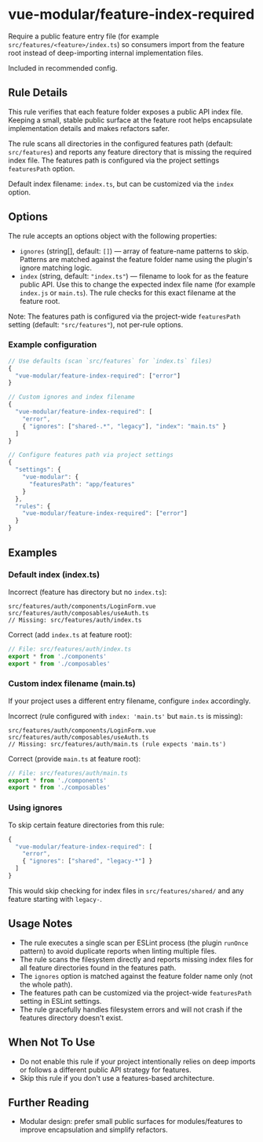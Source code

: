 # vue-modular/feature-index-required

Require a public feature entry file (for example `src/features/<feature>/index.ts`) so consumers import from the feature root instead of deep-importing internal implementation files.

Included in recommended config.

## Rule Details

This rule verifies that each feature folder exposes a public API index file. Keeping a small, stable public surface at the feature root helps encapsulate implementation details and makes refactors safer.

The rule scans all directories in the configured features path (default: `src/features`) and reports any feature directory that is missing the required index file. The features path is configured via the project settings `featuresPath` option.

Default index filename: `index.ts`, but can be customized via the `index` option.

## Options

The rule accepts an options object with the following properties:

- `ignores` (string[], default: `[]`) — array of feature-name patterns to skip. Patterns are matched against the feature folder name using the plugin's ignore matching logic.
- `index` (string, default: `"index.ts"`) — filename to look for as the feature public API. Use this to change the expected index file name (for example `index.js` or `main.ts`). The rule checks for this exact filename at the feature root.

Note: The features path is configured via the project-wide `featuresPath` setting (default: `"src/features"`), not per-rule options.

### Example configuration

```js
// Use defaults (scan `src/features` for `index.ts` files)
{
  "vue-modular/feature-index-required": ["error"]
}

// Custom ignores and index filename
{
  "vue-modular/feature-index-required": [
    "error",
    { "ignores": ["shared-.*", "legacy"], "index": "main.ts" }
  ]
}

// Configure features path via project settings
{
  "settings": {
    "vue-modular": {
      "featuresPath": "app/features"
    }
  },
  "rules": {
    "vue-modular/feature-index-required": ["error"]
  }
}
```

## Examples

### Default index (index.ts)

Incorrect (feature has directory but no `index.ts`):

```text
src/features/auth/components/LoginForm.vue
src/features/auth/composables/useAuth.ts
// Missing: src/features/auth/index.ts
```

Correct (add `index.ts` at feature root):

```ts
// File: src/features/auth/index.ts
export * from './components'
export * from './composables'
```

### Custom index filename (main.ts)

If your project uses a different entry filename, configure `index` accordingly.

Incorrect (rule configured with `index: 'main.ts'` but `main.ts` is missing):

```text
src/features/auth/components/LoginForm.vue
src/features/auth/composables/useAuth.ts
// Missing: src/features/auth/main.ts (rule expects 'main.ts')
```

Correct (provide `main.ts` at feature root):

```ts
// File: src/features/auth/main.ts
export * from './components'
export * from './composables'
```

### Using ignores

To skip certain feature directories from this rule:

```js
{
  "vue-modular/feature-index-required": [
    "error",
    { "ignores": ["shared", "legacy-*"] }
  ]
}
```

This would skip checking for index files in `src/features/shared/` and any feature starting with `legacy-`.

## Usage Notes

- The rule executes a single scan per ESLint process (the plugin `runOnce` pattern) to avoid duplicate reports when linting multiple files.
- The rule scans the filesystem directly and reports missing index files for all feature directories found in the features path.
- The `ignores` option is matched against the feature folder name only (not the whole path).
- The features path can be customized via the project-wide `featuresPath` setting in ESLint settings.
- The rule gracefully handles filesystem errors and will not crash if the features directory doesn't exist.

## When Not To Use

- Do not enable this rule if your project intentionally relies on deep imports or follows a different public API strategy for features.
- Skip this rule if you don't use a features-based architecture.

## Further Reading

- Modular design: prefer small public surfaces for modules/features to improve encapsulation and simplify refactors.
